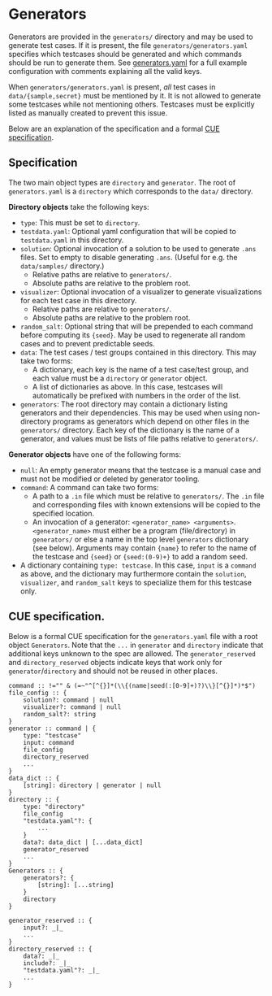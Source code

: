 # Generators

Generators are provided in the `generators/` directory and may be used to
generate test cases.  If it is present, the file `generators/generators.yaml`
specifies which testcases should be generated and which commands should be run
to generate them. See [generators.yaml](generators.yaml) for a full example
configuration with comments explaining all the valid keys.

When `generators/generators.yaml` is present, _all_ test cases in
`data/{sample,secret}` must be mentioned by it. It is not allowed to generate
some testcases while not mentioning others. Testcases must be explicitly
listed as manually created to prevent this issue.

Below are an explanation of the specification and a formal [CUE specification](#cue-specification).

## Specification

The two main object types are `directory` and `generator`. The root of `generators.yaml` is a `directory` which corresponds to the `data/` directory.

**Directory objects** take the following keys:
* `type`: This must be set to `directory`.
* `testdata.yaml`: Optional yaml configuration that will be copied to `testdata.yaml` in this directory.
* `solution`: Optional invocation of a solution to be used to generate `.ans` files. Set to empty to disable generating `.ans`. (Useful for e.g. the `data/samples/` directory.)
    * Relative paths are relative to `generators/`.
    * Absolute paths are relative to the problem root.
* `visualizer`: Optional invocation of a visualizer to generate visualizations for each test case in this directory.
    * Relative paths are relative to `generators/`.
    * Absolute paths are relative to the problem root.
* `random_salt`: Optional string that will be prepended to each command before computing its `{seed}`. May be used to regenerate all random cases and to prevent predictable seeds.
* `data`: The test cases / test groups contained in this directory. This may take two forms:
    * A dictionary, each key is the name of a test case/test group, and each value must be a `directory` or `generator` object.
    * A list of dictionaries as above. In this case, testcases will automatically be prefixed with numbers in the order of the list.
* `generators`: The root directory may contain a dictionary listing generators and their dependencies. This may be used when using non-directory programs as generators which depend on other files in the `generators/` directory. Each key of the dictionary is the name of a generator, and values must be lists of file paths relative to `generators/`.

**Generator objects** have one of the following forms:
- `null`: An empty generator means that the testcase is a manual case and must not be modified or deleted by generator tooling.
- `command`: A command can take two forms:
    - A path to a `.in` file which must be relative to `generators/`. The `.in` file and corresponding files with known extensions will be copied to the specified location.
    - An invocation of a generator: `<generator_name> <arguments>`. `<generator_name>` must either be a program (file/directory) in `generators/` or else a name in the top level `generators` dictionary (see below). Arguments may contain `{name}` to refer to the name of the testcase and `{seed}` or `{seed:(0-9)+}` to add a random seed.
- A dictionary containing `type: testcase`. In this case, `input` is a `command` as above, and the dictionary may furthermore contain the `solution`, `visualizer`, and `random_salt` keys to specialize them for this testcase only.


## CUE specification.

Below is a formal CUE specification for the `generators.yaml` file with a root object `Generators`. Note that the `...` in `generator` and `directory` indicate that additional keys unknown to the spec are allowed. The `generator_reserved` and `directory_reserved` objects indicate keys that work only for `generator`/`directory` and should not be reused in other places.

```
command :: !="" & (=~"^[^{}]*(\\{(name|seed(:[0-9]+)?)\\}[^{}]*)*$")
file_config :: {
    solution?: command | null
    visualizer?: command | null
    random_salt?: string
}
generator :: command | {
    type: "testcase"
    input: command
    file_config
    directory_reserved
    ...
}
data_dict :: {
    [string]: directory | generator | null
}
directory :: {
    type: "directory"
    file_config
    "testdata.yaml"?: {
        ...
    }
    data?: data_dict | [...data_dict]
    generator_reserved
    ...
}
Generators :: {
    generators?: {
        [string]: [...string]
    }
    directory
}

generator_reserved :: {
    input?: _|_
    ...
}
directory_reserved :: {
    data?: _|_
    include?: _|_
    "testdata.yaml"?: _|_
    ...
}
```
